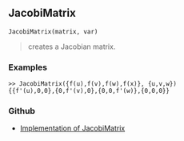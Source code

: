 ## JacobiMatrix

```
JacobiMatrix(matrix, var)
```

> creates a Jacobian matrix.


### Examples 

```
>> JacobiMatrix({f(u),f(v),f(w),f(x)}, {u,v,w})
{{f'(u),0,0},{0,f'(v),0},{0,0,f'(w)},{0,0,0}}
```

### Github

* [Implementation of JacobiMatrix](https://github.com/axkr/symja_android_library/blob/master/symja_android_library/matheclipse-core/src/main/java/org/matheclipse/core/builtin/LinearAlgebra.java#L2301) 
